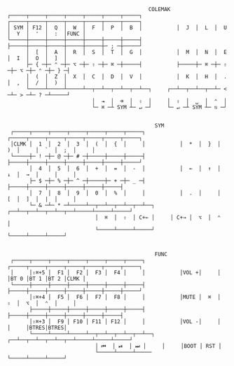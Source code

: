 

                                                 COLEMAK
    ┌─────┬─────┬─────┬─────┬─────┬─────┬─────┐           ┌─────┬─────┬─────┬─────┬─────┬─────┬─────┐
    │ SYM │ F12 │  Q  │  W  │  F  │  P  │  B  │           │  J  │  L  │  U  │  Y  │  '  │  :  │FUNC │
    └─────┼─────┼─────┼─────┼─────┼─────┼─────┤           ├─────┼─────┼─────┼─────┼─────┼─ ; ─┼─────┘
          │  [  │  A  │  R  │  S  │  T  │  G  │           │  M  │  N  │  E  │  I  │  O  │  ]  │
          ├─ { ─┼─ ⌃ ─┼─ ⌥ ─┼─ ⇧ ─┼─ ⌘ ─┼─────┤           ├─────┼─ ⌘ ─┼─ ⇧ ─┼─ ⌥ ─┼─ ⌃ ─┼─ } ─┤
          │  (  │  Z  │  X  │  C  │  D  │  V  │           │  K  │  H  │  .  │  ,  │  /  │  )  │
          └─────┴─────┴─────┴──┬──┴──┬──┴──┬──┴──┐     ┌──┴──┬──┴──┬──┴─ < ─┴─ > ─┴─ ? ─┴─────┘
                               │  ⇥  │  ⌫  │  ⇧  │     │  ⇧  │  ␣  │  ⌃  │
                               └─ ⌘ ─┴ SYM ┴─ ↵ ─┘     └─ ↵ ─┴ SYM ┴─ ⎋ ─┘


                                                   SYM
     ┌─────┬─────┬─────┬─────┬─────┬─────┬─────┐           ┌─────┬─────┬─────┬─────┬─────┬─────┬─────┐
     │CLMK │  1  │  2  │  3  │  (  │  {  │     │           │  *  │  }  │  )  │     │  `  │  ;  │     │
     └─────┼─ ! ─┼─ @ ─┼─ # ─┼─────┼─────┼─────┤           ├─────┼─────┼─────┼─────┼─────┼─────┼─────┘
           │  4  │  5  │  6  │  +  │  =  │  -  │           │  ←  │  ↑  │  ↓  │  →  │     │     │
           ├─ $ ─┼─ % ─┼─ ^ ─┼─────┼─ + ─┼─ _ ─┤           ├─────┼─────┼─────┼─────┼─────┼─────┤
           │  7  │  8  │  9  │  0  │  %  │     │           │  .  │     │  [  │  ]  │  |  │     │
           └─ & ─┴─ * ─┴─────┴──┬──┴──┬──┴──┬──┴──┐     ┌──┴──┬──┴──┬──┴──┬──┴─────┴─────┴─────┘
                                │  ⌘  │  ⇧  │ C+← │     │ C+→ │  ⌥  │  ⌃  │
                                └─────┴─────┴─────┘     └─────┴─────┴─────┘


                                                   FUNC
     ┌─────┬─────┬─────┬─────┬─────┬─────┬─────┐           ┌─────┬─────┬─────┬─────┬─────┬─────┬─────┐
     │     │⇧⌘+5 │  F1 │  F2 │  F3 │  F4 │     │           │VOL +│     │     │BT 0 │BT 1 │BT 2 │CLMK │
     └─────┼─────┼─────┼─────┼─────┼─────┼─────┤           ├─────┼─────┼─────┼─────┼─────┼─────┼─────┘
           │⇧⌘+4 │  F5 │  F6 │  F7 │  F8 │     │           │MUTE │  ⌘  │  ⇧  │  ⌥  │  ⌃  │     │
           ├─────┼─────┼─────┼─────┼─────┼─────┤           ├─────┼─────┼─────┼─────┼─────┼─────┤
           │⇧⌘+3 │  F9 │ F10 │ F11 │ F12 │     │           │VOL -│     │     │     │BTRES│BTRES│
           └─────┴─────┴─────┴──┬──┴──┬──┴──┬──┴──┐     ┌──┴──┬──┴──┬──┴──┬──┴─────┴─────┴─────┘
                                │ ⏮  │ ⏯  │ ⏭ │     │     │BOOT │ RST │
                                └─────┴─────┴─────      └─────┴─────┴─────┘   


